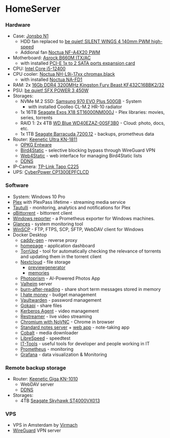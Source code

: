 # HomeServer

### Hardware
* Case: [Jonsbo N1](https://www.jonsbo.com/en/products/N1.html)
  * HDD fan replaced to [be quiet! SILENT WINGS 4 140mm PWM high-speed](https://www.bequiet.com/ru/casefans/3704)
  * Addional fan [Noctua NF-A4X20 PWM](https://noctua.at/en/nf-a4x20-pwm)
* Motherboard: [Asrock B660M ITX/AC](https://www.asrock.com/MB/Intel/B660M-ITXac/index.ru.asp)
  * with installed [PCI-E 1x to 2 SATA ports expansion card](https://aliexpress.ru/item/1005003346314019.html)
* CPU: [Intel Core i5-12400](https://ark.intel.com/content/www/ru/ru/ark/products/134586/intel-core-i512400-processor-18m-cache-up-to-4-40-ghz.html)
* CPU cooler: [Noctua NH-L9i-17xx chromax.black](https://noctua.at/en/nh-l9i-17xx-chromax-black)
  * with installed [Noctua NA-FD1](https://noctua.at/en/na-fd1)
* RAM: 2x [16Gb DDR4 3200MHz Kingston Fury Beast KF432C16BBK2/32](https://www.kingston.com/dataSheets/KF432C16BBK2_32.pdf)
* PSU: [be quiet! SFX POWER 3 450W](https://www.bequiet.com/ru/powersupply/2309)
* Storages:
  * NVMe M.2 SSD: [Samsung 970 EVO Plus 500GB](https://www.samsung.com/ru/memory-storage/nvme-ssd/970-evo-plus-500gb-mz-v7s500bw/) - System
    * with installed Сoolleo CL-M.2 HR-10 radiator
  * 1x 16TB [Seagate Exos X18 ST16000NM000J](https://www.seagate.com/content/dam/seagate/migrated-assets/www-content/datasheets/pdfs/exos-x18-channel-DS2045-4-2106US-en_US.pdf) - Plex libraries: movies, series, torrents
  * RAID 1: 2x 4TB [WD Blue WD40EZAZ-00SF3B0](https://www.westerndigital.com/ru-ru/products/internal-drives/wd-blue-desktop-sata-hdd#WD5000AZLX) - Cloud: photo, docs, etc.
  * 1х 1TB [Seagate Barracuda 7200.12](https://www.seagate.com/docs/pdf/ru-RU/datasheet/disc/barracuda-7200-12-ds1668-6-1101ru.pdf) - backups, prometheus data
* Router: [Keenetic Ultra KN-1811](https://keenetic.ru/ru/keenetic-ultra-kn-1811)
  * [OPKG Entware](https://help.keenetic.com/hc/ru/articles/360000948719-OPKG)
  * [Bird4Static](https://github.com/DennoN-RUS/Bird4Static) - selective blocking bypass through WireGuard VPN
  * [Web4Static](https://github.com/spatiumstas/web4static) - web interface for managing Bird4Static lists
  * [DDNS](https://help.keenetic.com/hc/ru/articles/360000400919-%D0%A1%D0%B5%D1%80%D0%B2%D0%B8%D1%81-%D0%B4%D0%BE%D0%BC%D0%B5%D0%BD%D0%BD%D1%8B%D1%85-%D0%B8%D0%BC%D0%B5%D0%BD-KeenDNS)
* IP-Camera: [TP-Link Tapo C225](https://www.tp-link.com/ru/home-networking/cloud-camera/tapo-c225/)
* UPS: [CyberPower CP1300EPFCLCD](https://www.cyberpower.com/ru/ru/product/sku/cp1300epfclcd)

### Software

* System: Windows 10 Pro
* [Plex](https://www.plex.tv/) with PlexPass lifetime -  streaming media service
* [Tautulli](https://github.com/Tautulli/Tautulli) - monitoring, analytics and notifications for Plex
* [qBittorrent](https://www.qbittorrent.org/) - bittorrent client
* [Windows reporter](https://github.com/prometheus-community/windows_exporter) - a Prometheus exporter for Windows machines.
* [Glances](https://github.com/nicolargo/glances) - system monitoring tool
* [WinSCP](https://winscp.net/eng/index.php) - FTP, FTPS, SCP, SFTP, WebDAV client for Windows
* Docker Desktop
  * [caddy-gen](https://github.com/wemake-services/caddy-gen) - reverse proxy
  * [homepage](https://github.com/gethomepage/homepage) - application dashboard
  * [TorrUpd](https://github.com/konkere/TorrUpd) - tool for automatically checking the relevance of torrents and updating them in the torrent client
  * [Nextcloud](https://nextcloud.com/) - file storage
    * [previewgenerator](https://github.com/nextcloud/previewgenerator)
    * [memories](https://github.com/pulsejet/memories)
  * [Photoprism](https://photoprism.app/) - AI-Powered Photos App
  * [Valheim](https://github.com/lloesche/valheim-server-docker) server
  * [burn-after-reading](https://github.com/Tethik/burn-after-reading) - share short term messages stored in memory
  * [I hate money](https://github.com/spiral-project/ihatemoney) - budget management
  * [Vaultwarden](https://github.com/dani-garcia/vaultwarden) - password management
  * [Gokapi](https://github.com/Forceu/Gokapi) - share files
  * [Kerberos Agent](https://kerberos.io/product/agent/) - video management
  * [Restreamer](https://datarhei.github.io/restreamer/) - live video streaming
  * [Chromium with NoVNC](https://github.com/vital987/chrome-novnc) - Chrome in browser
  * [Standard notes server](https://github.com/standardnotes/server) + [web app](https://github.com/standardnotes/app) - note-taking app
  * [Cobalt](https://github.com/imputnet/cobalt) - media downloader
  * [LibreSpeed](https://github.com/librespeed/speedtest) - speedtest
  * [IT-Tools](https://github.com/CorentinTh/it-tools) - useful tools for developer and people working in IT
  * [Prometheus](https://github.com/prometheus/prometheus) - monitoring
  * [Grafana](https://github.com/grafana/grafana) - data visualization & Monitoring
  
### Remote backup storage
* Router: [Keenetic Giga KN-1010](https://keenetic.ru/ru/keenetic-giga-kn-1010)
  * WebDAV server
  * [DDNS](https://help.keenetic.com/hc/ru/articles/360000400919-%D0%A1%D0%B5%D1%80%D0%B2%D0%B8%D1%81-%D0%B4%D0%BE%D0%BC%D0%B5%D0%BD%D0%BD%D1%8B%D1%85-%D0%B8%D0%BC%D0%B5%D0%BD-KeenDNS)
* Storages:
  * 4TB [Seagate Skyhawk ST4000VX013](https://www.seagate.com/files/www-content/datasheets/pdfs/skyhawk-ai-DS1960-14C-2204RU-ru_RU.pdf)
  
### VPS
* VPS in Amsterdam by [Virmach](https://virmach.com/)
* [WireGuard](https://www.wireguard.com/) VPN server